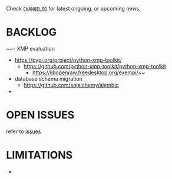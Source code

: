 
Check
[`CHANGELOG`](https://github.com/kr-g/smog/blob/main/CHANGELOG.md)
for latest ongoing, or upcoming news.


# BACKLOG

~~- XMP evaluation
  - https://pypi.org/project/python-xmp-toolkit/
    - https://github.com/python-xmp-toolkit/python-xmp-toolkit
      - https://libopenraw.freedesktop.org/exempi/~~
- database schema migration
  - https://github.com/sqlalchemy/alembic
- 


# OPEN ISSUES

refer to [issues](https://github.com/kr-g/smog/issues)


# LIMITATIONS

- 

